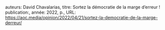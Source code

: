 auteurs: David Chavalarias, 
titre: Sortez la démocratie de la marge d’erreur !
publication:, 
année: 2022, 
p.,
URL: https://aoc.media/opinion/2022/04/21/sortez-la-democratie-de-la-marge-derreur/

